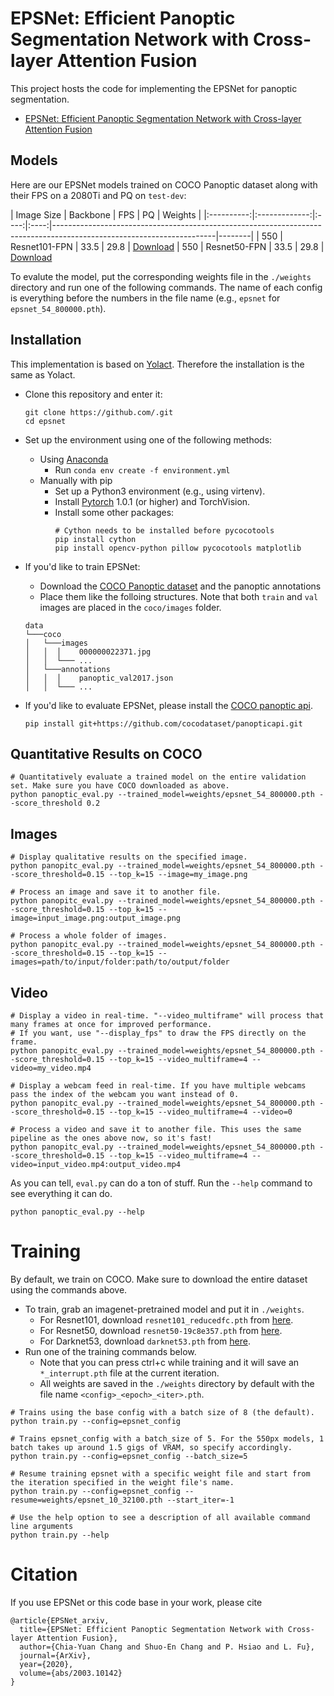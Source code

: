 # EPSNet: Efficient Panoptic Segmentation Network with Cross-layer Attention Fusion


This project hosts the code for implementing the EPSNet for panoptic segmentation.

 - [EPSNet: Efficient Panoptic Segmentation Network with Cross-layer Attention Fusion](https://arxiv.org/abs/2003.10142)



## Models
Here are our EPSNet models trained on COCO Panoptic dataset along with their FPS on a 2080Ti and PQ on `test-dev`:



| Image Size | Backbone      | FPS  | PQ  | Weights                                                                                                              |
|:----------:|:-------------:|:----:|:----:|----------------------------------------------------------------------------------------------------------------------|--------|
| 550        | Resnet101-FPN | 33.5 | 29.8 | [Download]()
| 550        | Resnet50-FPN | 33.5 | 29.8 | [Download]()


To evalute the model, put the corresponding weights file in the `./weights` directory and run one of the following commands. The name of each config is everything before the numbers in the file name (e.g., `epsnet` for `epsnet_54_800000.pth`).


## Installation

This implementation is based on [Yolact](https://github.com/dbolya/yolact). Therefore the installation is the same as Yolact. 
- Clone this repository and enter it:
   ```Shell
   git clone https://github.com/.git
   cd epsnet
   ```
 - Set up the environment using one of the following methods:
   - Using [Anaconda](https://www.anaconda.com/distribution/)
     - Run `conda env create -f environment.yml`
   - Manually with pip
     - Set up a Python3 environment (e.g., using virtenv).
     - Install [Pytorch](http://pytorch.org/) 1.0.1 (or higher) and TorchVision.
     - Install some other packages:
       ```Shell
       # Cython needs to be installed before pycocotools
       pip install cython
       pip install opencv-python pillow pycocotools matplotlib 
       ```
 - If you'd like to train EPSNet:
     -  Download the [COCO Panoptic dataset](https://cocodataset.org/#download) and the panoptic annotations  
     -  Place them like the folloing structures. Note that both `train` and `val` images are placed in the `coco/images` folder.
 
    ```
    data
    └───coco
    │   └───images
    │   │  │    000000022371.jpg
    │   │  └─── ...    
    │   └───annotations
    │   │  │    panoptic_val2017.json
    │   │  └─── ...     
    ```
 - If you'd like to evaluate EPSNet, please install the [COCO panoptic api](https://github.com/cocodataset/panopticapi).
   ```Shell
   pip install git+https://github.com/cocodataset/panopticapi.git

   ```


## Quantitative Results on COCO
```Shell
# Quantitatively evaluate a trained model on the entire validation set. Make sure you have COCO downloaded as above.
python panoptic_eval.py --trained_model=weights/epsnet_54_800000.pth --score_threshold 0.2

```


## Images
```Shell
# Display qualitative results on the specified image.
python panopitc_eval.py --trained_model=weights/epsnet_54_800000.pth --score_threshold=0.15 --top_k=15 --image=my_image.png

# Process an image and save it to another file.
python panopitc_eval.py --trained_model=weights/epsnet_54_800000.pth --score_threshold=0.15 --top_k=15 --image=input_image.png:output_image.png

# Process a whole folder of images.
python panopitc_eval.py --trained_model=weights/epsnet_54_800000.pth --score_threshold=0.15 --top_k=15 --images=path/to/input/folder:path/to/output/folder
```
## Video
```Shell
# Display a video in real-time. "--video_multiframe" will process that many frames at once for improved performance.
# If you want, use "--display_fps" to draw the FPS directly on the frame.
python panopitc_eval.py --trained_model=weights/epsnet_54_800000.pth --score_threshold=0.15 --top_k=15 --video_multiframe=4 --video=my_video.mp4

# Display a webcam feed in real-time. If you have multiple webcams pass the index of the webcam you want instead of 0.
python panopitc_eval.py --trained_model=weights/epsnet_54_800000.pth --score_threshold=0.15 --top_k=15 --video_multiframe=4 --video=0

# Process a video and save it to another file. This uses the same pipeline as the ones above now, so it's fast!
python panopitc_eval.py --trained_model=weights/epsnet_54_800000.pth --score_threshold=0.15 --top_k=15 --video_multiframe=4 --video=input_video.mp4:output_video.mp4
```
As you can tell, `eval.py` can do a ton of stuff. Run the `--help` command to see everything it can do.
```Shell
python panoptic_eval.py --help
```


# Training
By default, we train on COCO. Make sure to download the entire dataset using the commands above.
 - To train, grab an imagenet-pretrained model and put it in `./weights`.
   - For Resnet101, download `resnet101_reducedfc.pth` from [here](https://drive.google.com/file/d/1tvqFPd4bJtakOlmn-uIA492g2qurRChj/view?usp=sharing).
   - For Resnet50, download `resnet50-19c8e357.pth` from [here](https://drive.google.com/file/d/1Jy3yCdbatgXa5YYIdTCRrSV0S9V5g1rn/view?usp=sharing).
   - For Darknet53, download `darknet53.pth` from [here](https://drive.google.com/file/d/17Y431j4sagFpSReuPNoFcj9h7azDTZFf/view?usp=sharing).
 - Run one of the training commands below.
   - Note that you can press ctrl+c while training and it will save an `*_interrupt.pth` file at the current iteration.
   - All weights are saved in the `./weights` directory by default with the file name `<config>_<epoch>_<iter>.pth`.
```Shell
# Trains using the base config with a batch size of 8 (the default).
python train.py --config=epsnet_config

# Trains epsnet_config with a batch_size of 5. For the 550px models, 1 batch takes up around 1.5 gigs of VRAM, so specify accordingly.
python train.py --config=epsnet_config --batch_size=5

# Resume training epsnet with a specific weight file and start from the iteration specified in the weight file's name.
python train.py --config=epsnet_config --resume=weights/epsnet_10_32100.pth --start_iter=-1

# Use the help option to see a description of all available command line arguments
python train.py --help
```



# Citation
If you use EPSNet or this code base in your work, please cite
```
@article{EPSNet_arxiv,
  title={EPSNet: Efficient Panoptic Segmentation Network with Cross-layer Attention Fusion},
  author={Chia-Yuan Chang and Shuo-En Chang and P. Hsiao and L. Fu},
  journal={ArXiv},
  year={2020},
  volume={abs/2003.10142}
}
```


